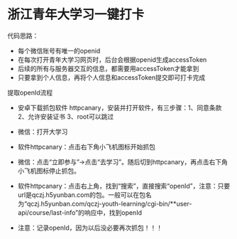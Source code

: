 # 浙江青年大学习一键打卡

代码思路：

* 每个微信账号有唯一的openid
* 在每次打开青年大学习网页时，后台会根据openid生成accessToken
* 后续的所有与服务器交互的信息，都需要用accessToken才能拿到
* 只要拿到个人信息，再将个人信息和accessToken提交即可打卡完成


提取openId流程

* 安卓下载抓包软件 httpcanary，安装并打开软件，有三步骤：1、同意条款 2、允许安装证书 3、root可以跳过

* 微信：打开大学习

* 软件httpcanary：点击右下角小飞机图标开始抓包

* 微信：点击“立即参与”->点击“去学习”。随后切到httpcanary，再点击右下角小飞机图标停止抓包。

* 软件httpcanary：点击右上角，找到“搜索”，直接搜索“openId”，注意：只要url是qczj.h5yunban.com的包。一般可以在包名为“qczj.h5yunban.com/qczj-youth-learning/cgi-bin/**user-api/course/last-info”的响应中，找到openId

* 注意：记录openId，因为以后没必要再次抓包！！！
